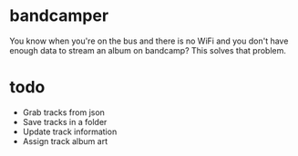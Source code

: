 # bandcamper
You know when you're on the bus and there is no WiFi and you don't have enough data to stream an album on bandcamp? This solves that problem. 

# todo
- Grab tracks from json
- Save tracks in a folder
- Update track information
- Assign track album art
